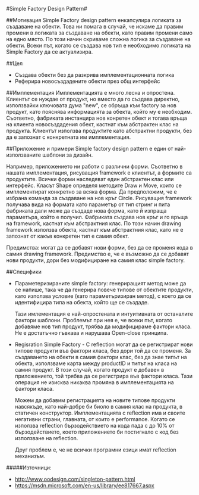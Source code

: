#Simple Factory Design Pattern#

##Мотивация
Simple Factory design pattern енкапсулира логиката за създаване на обекти. Това ни помага в случай, че искаме да правим промени в логиката за създаване на обекти, като правим промени само на едно място.
По този начин скриваме сложна логика за създаване на обекти. 
Всеки път, когато се създава нов тип е необходимо логиката на Simple Factory да се актуализира. 

##Цел
 * Създава обекти без да разкрива имплементационната логика
 * Реферира новосъздадените обекти през общ интерфейс
 
##Имплементация 
Имплементацията е много лесна и опростена. 
Клиентът се нуждае от продукт, но вместо да го създава директно, използвайки ключовата дума "new", се обръща към factory за нов продукт, като пояснява информацията за обекта, който му е необходим.
Съответно, фабриката инстанцира нов конретен обект и тогава връща на клиента новосъздадения обект, кастнат към абстрактен клас на продукта. 
Клиентът използва продуктите като абстрактни продукти, без да е запознат с конкретната им имплементация.  

##Приложение и примери 
Simple factory design pattern е един от най-използваните шаблони за дизайн. 

Например, приложението ни работи с различни форми. Съответно в нашата имплементация, рисуващия framework е клиентът, а формите са продуктите. 
Всички форми наследяват един абстрактен клас или интерфейс. Класът Shape определя методите Draw и Move, които се имплементират конкретно за всяка форма. 
Да предположим, че е избрана команда за създаване на нов кръг Circle. 
Рисуващия framework получава вида на формата като параметър от тип стринг и пита фабриката дали може да създаде нова форма, като й изпраща параметъра, който е получил. 
Фабриката създава нов кръг и го връща на framework, кастнат към абстрактния клас. 
По този начин drawing framework използва обекта, кастнат към абстрактния клас, като не е запознат от какъв конкретен тип е самия обект. 

Предимства: могат да се добавят нови форми, без да се променя кода в самия drawing framework. 
Предимство е, че е възможно да се добавят нови продукти, дори без модифициране на самия клас simple factory. 

##Специфики 

 * Параметеризираните simple factory: генериращият метод може да се напише, така че да генерира повече типове от обектите продукти, като използва условие (като параметъризиран метод), с което да се идентифицира типа на обекта, който ще се създаде. 

    Тази имлементация е най-опростената и интуитивната от останалите фактори шаблони. Проблемът при нея е, че всеки път, когато добавяме нов тип продукт, трябва да модифицираме фактори класа. 
    Не е достатъчно гъвкава и нарушава Open-close принципа. 

 * Regisration Simple Factory - С reflection могат да се регистрират нови типове продукти във фактори класа, без дори той да се променя. 
    За създаването на обекти в самия фактори клас, без да знае типът на обекта, използваме карта между productID  и типът на класа на самия продукт. В този случай, когато продукт е добавен в приложението, той трябва да се регистрира във фактори класа. Тази операция не изисква никаква промяна в имплементацията на фактори класа. 

    Можем да добавим регистрацията на новите типове продукти навсякъде, като най-добре би биоло в самия клас на продукта, в статичен конструктор. 
    Имплементацията с reflection има и своите негативни страни, главната, от които е performance. Когато се използва reflection бързодействието на кода пада с до 10% от бързодействието, което приложението би постигнало с код без използване на reflection. 

    Друг проблем е, че не всички програмни езици имат reflection механизъм. 


 #####Източници: 
  - http://www.oodesign.com/singleton-pattern.html
  - https://msdn.microsoft.com/en-us/library/ee817667.aspx